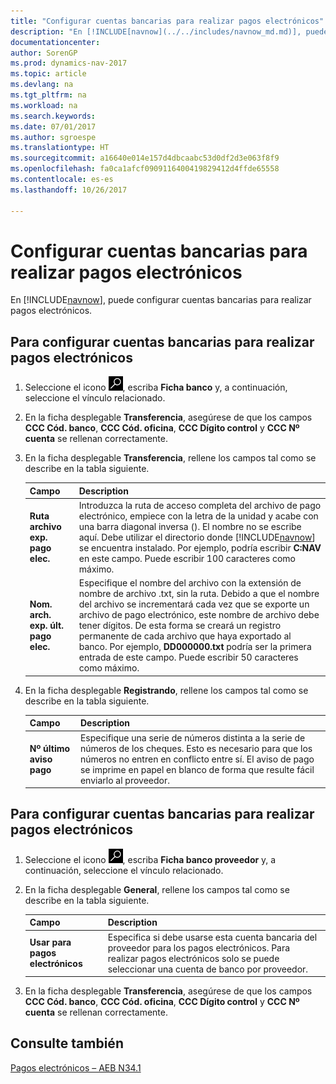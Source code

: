 ```yaml
---
title: "Configurar cuentas bancarias para realizar pagos electrónicos"
description: "En [!INCLUDE[navnow](../../includes/navnow_md.md)], puede configurar cuentas bancarias para realizar pagos electrónicos."
documentationcenter: 
author: SorenGP
ms.prod: dynamics-nav-2017
ms.topic: article
ms.devlang: na
ms.tgt_pltfrm: na
ms.workload: na
ms.search.keywords: 
ms.date: 07/01/2017
ms.author: sgroespe
ms.translationtype: HT
ms.sourcegitcommit: a16640e014e157d4dbcaabc53d0df2d3e063f8f9
ms.openlocfilehash: fa0ca1afcf0909116400419829412d4ffde65558
ms.contentlocale: es-es
ms.lasthandoff: 10/26/2017

---
```

# <a name="how-to-set-up-bank-accounts-for-electronic-payments"></a>Configurar cuentas bancarias para realizar pagos electrónicos
En [!INCLUDE[navnow](../../includes/navnow_md.md)], puede configurar cuentas bancarias para realizar pagos electrónicos.  

## <a name="to-set-up-bank-accounts-for-electronic-payments"></a>Para configurar cuentas bancarias para realizar pagos electrónicos  

1.  Seleccione el icono ![Buscar página o informe](../../media/ui-search/search_small.png "icono Buscar página o informe"), escriba **Ficha banco** y, a continuación, seleccione el vínculo relacionado.  
2.  En la ficha desplegable **Transferencia**, asegúrese de que los campos **CCC Cód. banco**, **CCC Cód. oficina**, **CCC Dígito control** y **CCC Nº cuenta** se rellenan correctamente.  
3.  En la ficha desplegable **Transferencia**, rellene los campos tal como se describe en la tabla siguiente.  

    |Campo|Description|  
    |---------------------------------|---------------------------------------|  
    |**Ruta archivo exp. pago elec.**|Introduzca la ruta de acceso completa del archivo de pago electrónico, empiece con la letra de la unidad y acabe con una barra diagonal inversa (\). El nombre no se escribe aquí. Debe utilizar el directorio donde [!INCLUDE[navnow](../../includes/navnow_md.md)] se encuentra instalado. Por ejemplo, podría escribir **C:NAV** en este campo. Puede escribir 100 caracteres como máximo.|  
    |**Nom. arch. exp. últ. pago elec.**|Especifique el nombre del archivo con la extensión de nombre de archivo .txt, sin la ruta. Debido a que el nombre del archivo se incrementará cada vez que se exporte un archivo de pago electrónico, este nombre de archivo debe tener dígitos. De esta forma se creará un registro permanente de cada archivo que haya exportado al banco. Por ejemplo, **DD000000.txt** podría ser la primera entrada de este campo. Puede escribir 50 caracteres como máximo.|  

4.  En la ficha desplegable **Registrando**, rellene los campos tal como se describe en la tabla siguiente.  

    |Campo|Description|  
    |---------------------------------|---------------------------------------|  
    |**Nº último aviso pago**|Especifique una serie de números distinta a la serie de números de los cheques. Esto es necesario para que los números no entren en conflicto entre sí. El aviso de pago se imprime en papel en blanco de forma que resulte fácil enviarlo al proveedor.|  

## <a name="to-set-up-vendor-bank-accounts-for-electronic-payments"></a>Para configurar cuentas bancarias para realizar pagos electrónicos  

1.  Seleccione el icono ![Buscar página o informe](../../media/ui-search/search_small.png "icono Buscar página o informe"), escriba **Ficha banco proveedor** y, a continuación, seleccione el vínculo relacionado.  
2.  En la ficha desplegable **General**, rellene los campos tal como se describe en la tabla siguiente.  

    |Campo|Description|  
    |---------------------------------|---------------------------------------|  
    |**Usar para pagos electrónicos**|Especifica si debe usarse esta cuenta bancaria del proveedor para los pagos electrónicos. Para realizar pagos electrónicos solo se puede seleccionar una cuenta de banco por proveedor.|  

3.  En la ficha desplegable **Transferencia**, asegúrese de que los campos **CCC Cód. banco**, **CCC Cód. oficina**, **CCC Dígito control** y **CCC Nº cuenta** se rellenan correctamente.  

## <a name="see-also"></a>Consulte también  
 [Pagos electrónicos – AEB N34.1](electronic-payments-aeb-n34.1.md)

